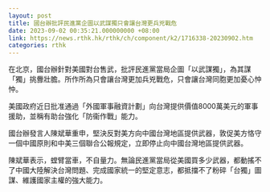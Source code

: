 ```yaml
---
layout: post
title: 國台辦批評民進黨企圖以武謀獨只會讓台灣更兵兇戰危
date: 2023-09-02 00:35:21.000000000 +08:00
link: https://news.rthk.hk/rthk/ch/component/k2/1716338-20230902.htm
categories: rthk
---
```


在北京，國台辦針對美國對台售武，批評民進黨當局企圖「以武謀獨」，為其謀「獨」挑釁壯膽。所作所為只會讓台灣更加兵兇戰危，只會讓台灣同胞更加憂心忡忡。

美國政府近日批准通過「外國軍事融資計劃」向台灣提供價值8000萬美元的軍事援助，並稱有助台強化「防衞作戰」能力。

國台辦發言人陳斌華重申，堅決反對美方向中國台灣地區提供武器，敦促美方恪守一個中國原則和中美三個聯合公報規定，立即停止向中國台灣地區提供武器。

陳斌華表示，螳臂當車，不自量力。無論民進黨當局從美國買多少武器，都動搖不了中國大陸解決台灣問題、完成國家統一的堅定意志，都抵擋不了粉碎「台獨」圖謀、維護國家主權的強大能力。
